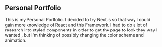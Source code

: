 ## Personal Portfolio

This is my Personal Portfolio. I decided to try Next.js so that way I could gain more knowledge of React and this Framework. I had to do a lot of research into styled components in order to get the page to look they way I wanted , but I'm thinking of possibly changing the color scheme and animation. 
